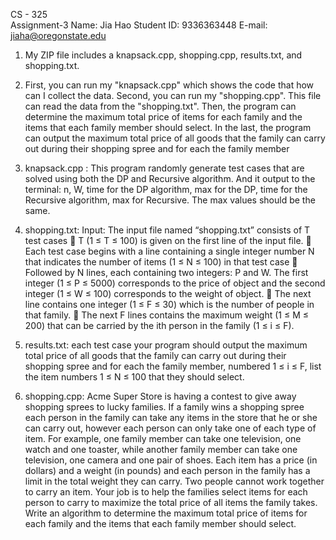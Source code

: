 CS - 325        
Assignment-3
Name: Jia Hao
Student ID: 9336363448
E-mail: jiaha@oregonstate.edu

1. My ZIP file includes a knapsack.cpp, shopping.cpp, results.txt, and shopping.txt.

2. First, you can run my "knapsack.cpp" which shows the code that how can I collect the data.
Second, you can run my "shopping.cpp". This file can read the data from the "shopping.txt". Then, the program can determine the maximum total price of items for each family and the items that each family member should select. In the last, the program can output the maximum total price of all goods that the family can carry out during their shopping spree and for each the family member

3. knapsack.cpp : This program randomly generate test cases that are solved using both the DP and Recursive algorithm. And it output to the terminal: n, W, time for the DP algorithm, max for the DP, time for the Recursive algorithm, max for Recursive. The max values should be the same.

4. shopping.txt: Input: The input file named “shopping.txt” consists of T test cases
 T (1 ≤ T ≤ 100) is given on the first line of the input file.
 Each test case begins with a line containing a single integer number N that indicates the number of items (1 ≤ N ≤ 100) in that test case
 Followed by N lines, each containing two integers: P and W. The first integer (1 ≤ P ≤ 5000) corresponds to the price of object and the second integer (1 ≤ W ≤ 100) corresponds to the weight of object.
 The next line contains one integer (1 ≤ F ≤ 30) which is the number of people in that family.
 The next F lines contains the maximum weight (1 ≤ M ≤ 200) that can be carried by the ith person in the family (1 ≤ i ≤ F).


5. results.txt: each test case your program should output the maximum total price of all goods that the family can carry out during their shopping spree and for each the family member, numbered 1 ≤ i ≤ F, list the item numbers 1 ≤ N ≤ 100 that they should select.

6. shopping.cpp: Acme Super Store is having a contest to give away shopping sprees to lucky families. If a family wins a shopping spree each person in the family can take any items in the store that he or she can carry out, however each person can only take one of each type of item. For example, one family member can take one television, one watch and one toaster, while another family member can take one television, one camera and one pair of shoes. Each item has a price (in dollars) and a weight (in pounds) and each person in the family has a limit in the total weight they can carry. Two people cannot work together to carry an item. Your job is to help the families select items for each person to carry to maximize the total price of all items the family takes. Write an algorithm to determine the maximum total price of items for each family and the items that each family member should select.
